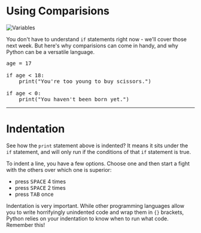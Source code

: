 # Using Comparisions

![Variables](./assets/ifelse.png)<br>

You don't have to understand ```if``` statements right now - we'll cover those next week. But here's why comparisions can come in handy, and why Python can be a versatile language.

<pre class="file" data-filename="week1.py" data-target="replace">
age = 17

if age < 18: 
    print("You're too young to buy scissors.")

if age < 0: 
    print("You haven't been born yet.")
</pre>

<hr>

# Indentation

See how the ```print``` statement above is indented? It means it sits under the ```if``` statement, and will only run if the conditions of that ```if``` statement is true.

To indent a line, you have a few options. Choose one and then start a fight with the others over which one is superior:

- press <kbd>SPACE</kbd> 4 times
- press <kbd>SPACE</kbd> 2 times
- press <kbd>TAB</kbd> once

Indentation is very important. While other programming languages allow you to write horrifyingly unindented code and wrap them in ```{}``` brackets, Python relies on your indentation to know when to run what code. Remember this!
